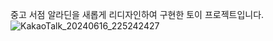 중고 서점 알라딘을 새롭게 리디자인하여 구현한 토이 프로젝트입니다.
![KakaoTalk_20240616_225242427](https://github.com/YoungseoChoi23/PALADIN/assets/134666006/d48883a4-586d-4216-a9ba-fe2005a00b01)
